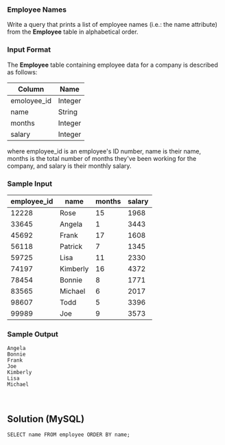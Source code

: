 [comment]: <> (Written: 24-Mar-2020)

### Employee Names
Write a query that prints a list of employee names (i.e.: the name attribute) from the **Employee** table in alphabetical order.

### Input Format</b>
The **Employee** table containing employee data for a company is described as follows:

| Column      | Name    |
|-------------|---------|
| emoloyee_id | Integer |
| name        | String  |
| months      | Integer |
| salary      | Integer |

where employee_id is an employee's ID number, name is their name, months is the total number of months they've been working for the company, and salary is their monthly salary.

### Sample Input
| employee_id | name     | months | salary |
|-------------|----------|--------|--------|
| 12228       | Rose     | 15     | 1968   |
| 33645       | Angela   | 1      | 3443   |
| 45692       | Frank    | 17     | 1608   |
| 56118       | Patrick  | 7      | 1345   |
| 59725       | Lisa     | 11     | 2330   |
| 74197       | Kimberly | 16     | 4372   |
| 78454       | Bonnie   | 8      | 1771   |
| 83565       | Michael  | 6      | 2017   |
| 98607       | Todd     | 5      | 3396   |
| 99989       | Joe      | 9      | 3573   |

### Sample Output
```
Angela
Bonnie
Frank
Joe
Kimberly
Lisa
Michael
```

&nbsp;
## Solution (MySQL)
```
SELECT name FROM employee ORDER BY name;
```
